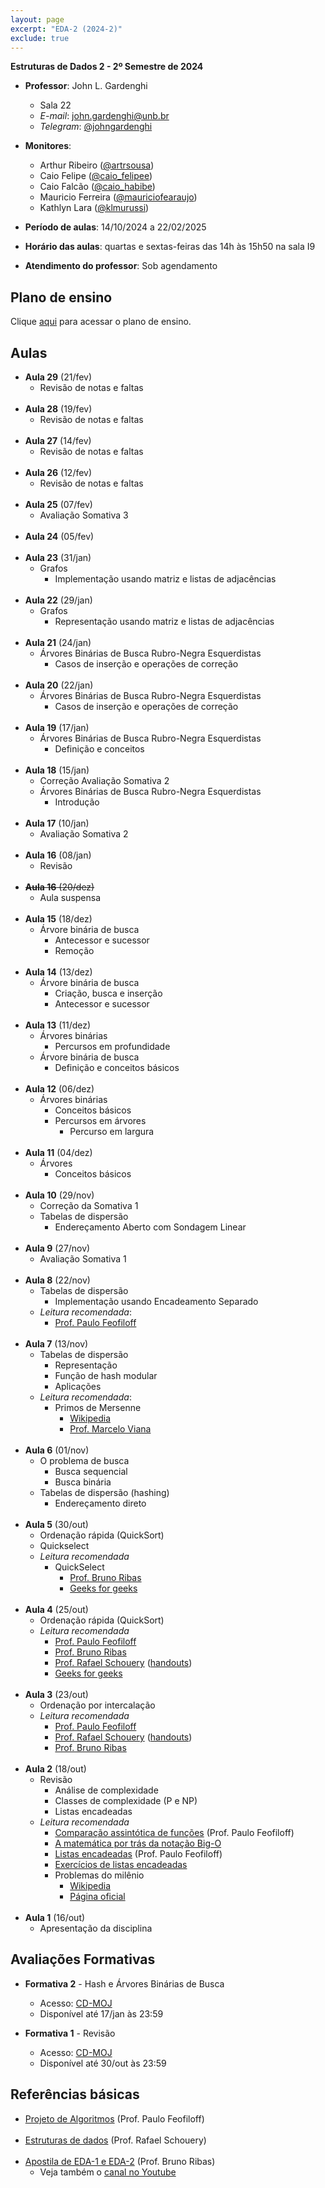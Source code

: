 ```yaml
---
layout: page
excerpt: "EDA-2 (2024-2)"
exclude: true
---
```


**Estruturas de Dados 2 - 2º Semestre de 2024**

* **Professor**: John L. Gardenghi
  + Sala 22
  + *E-mail*: john.gardenghi@unb.br
  + *Telegram*: <a href="https://t.me/johngardenghi" target="_blank">@johngardenghi</a>

* **Monitores**:
  + Arthur Ribeiro (<a href="https://t.me/artrsousa" target="_blank">@artrsousa</a>)
  + Caio Felipe (<a href="https://t.me/caio_felipee" target="_blank">@caio_felipee</a>)
  + Caio Falcão (<a href="https://t.me/caio_habibe" target="_blank">@caio_habibe</a>)
  + Mauricio Ferreira (<a href="https://t.me/mauriciofearaujo" target="_blank">@mauriciofearaujo</a>)
  + Kathlyn Lara (<a href="https://t.me/klmurussi" target="_blank">@klmurussi</a>)

* **Período de aulas**: 14/10/2024 a 22/02/2025
* **Horário das aulas**: quartas e sextas-feiras das 14h às 15h50 na sala I9
* **Atendimento do professor**: Sob agendamento

## Plano de ensino

Clique <a href="plano_eda2_24_2.pdf" target="_blank">aqui</a> para acessar o plano de ensino.

## Aulas

* **Aula 29** (21/fev)
  + Revisão de notas e faltas
<br><br>
* **Aula 28** (19/fev)
  + Revisão de notas e faltas
<br><br>
* **Aula 27** (14/fev)
  + Revisão de notas e faltas
<br><br>
* **Aula 26** (12/fev)
  + Revisão de notas e faltas
<br><br>
* **Aula 25** (07/fev)
  + Avaliação Somativa 3
<br><br>
* **Aula 24** (05/fev)
<br><br>
* **Aula 23** (31/jan)
  + Grafos
    + Implementação usando matriz e listas de adjacências
<br><br>
* **Aula 22** (29/jan)
  + Grafos
    + Representação usando matriz e listas de adjacências
<br><br>
* **Aula 21** (24/jan)
  + Árvores Binárias de Busca Rubro-Negra Esquerdistas
    + Casos de inserção e operações de correção
<br><br>
* **Aula 20** (22/jan)
  + Árvores Binárias de Busca Rubro-Negra Esquerdistas
    + Casos de inserção e operações de correção
<br><br>
* **Aula 19** (17/jan)
  + Árvores Binárias de Busca Rubro-Negra Esquerdistas
    + Definição e conceitos
<br><br>
* **Aula 18** (15/jan)
  + Correção Avaliação Somativa 2
  + Árvores Binárias de Busca Rubro-Negra Esquerdistas
    + Introdução
<br><br>
* **Aula 17** (10/jan)
  + Avaliação Somativa 2
<br><br>
* **Aula 16** (08/jan)
  + Revisão
<br><br>
* ~~**Aula 16** (20/dez)~~
  + Aula suspensa
<br><br>
* **Aula 15** (18/dez)
  + Árvore binária de busca
    + Antecessor e sucessor
    + Remoção
<br><br>
* **Aula 14** (13/dez)
  + Árvore binária de busca
    + Criação, busca e inserção
    + Antecessor e sucessor
<br><br>
* **Aula 13** (11/dez)
  + Árvores binárias
    + Percursos em profundidade
  + Árvore binária de busca
    + Definição e conceitos básicos
<br><br>
* **Aula 12** (06/dez)
  + Árvores binárias
    + Conceitos básicos
    + Percursos em árvores
      + Percurso em largura
<br><br>
* **Aula 11** (04/dez)
  + Árvores
    + Conceitos básicos
<br><br>
* **Aula 10** (29/nov)
  + Correção da Somativa 1
  + Tabelas de dispersão
    + Endereçamento Aberto com Sondagem Linear
<br><br>
* **Aula 9** (27/nov)
  + Avaliação Somativa 1
<br><br>
* **Aula 8** (22/nov)
  + Tabelas de dispersão
    + Implementação usando Encadeamento Separado
  + *Leitura recomendada*:
    + <a href="https://www.ime.usp.br/~pf/algoritmos/aulas/hash.html" target="_blank">Prof. Paulo Feofiloff</a>
<br><br>    
* **Aula 7** (13/nov)
  + Tabelas de dispersão
    + Representação
    + Função de hash modular
    + Aplicações
  + *Leitura recomendada*:
    + Primos de Mersenne
      + <a href="https://pt.wikipedia.org/wiki/Primo_de_Mersenne" target="_blank">Wikipedia</a>
      + <a href="https://impa.br/noticias/numeros-primos-de-mersenne-visando-o-infinito/">Prof. Marcelo Viana</a>
<br><br>
* **Aula 6** (01/nov)
  + O problema de busca
    + Busca sequencial
    + Busca binária
  + Tabelas de dispersão (hashing)
    + Endereçamento direto
<br><br>
* **Aula 5** (30/out)
  + Ordenação rápida (QuickSort)
  + Quickselect
  + *Leitura recomendada*
    + QuickSelect
      + <a href="https://www.brunoribas.com.br/apostila-eda/quicksort.html#org1aec290" target="_blank">Prof. Bruno Ribas</a>
      + <a href="https://www.geeksforgeeks.org/quickselect-algorithm/" target="_blank">Geeks for geeks</a>
<br><br>
* **Aula 4** (25/out)
  + Ordenação rápida (QuickSort)
  + *Leitura recomendada*
    + <a href="">Prof. Paulo Feofiloff</a>
    + <a href="https://www.brunoribas.com.br/apostila-eda/quicksort.html" target="_blank">Prof. Bruno Ribas</a>
    + <a href="https://www.ic.unicamp.br/~rafael/slides/mc202/unidade20-ordenacao-merge-quick.pdf" target="_blank">Prof. Rafael Schouery</a> (<a href="https://www.ic.unicamp.br/~rafael/slides/mc202/unidade20-ordenacao-merge-quick-handout.pdf" target="_blank">handouts</a>)
    + <a href="https://www.geeksforgeeks.org/quick-sort/" target="_blank">Geeks for geeks</a>
<br><br>
* **Aula 3** (23/out)
  + Ordenação por intercalação
  + *Leitura recomendada*
    + <a href="https://www.ime.usp.br/~pf/algoritmos/aulas/mrgsrt.html" target="_blank">Prof. Paulo Feofiloff</a>
    + <a href="https://www.ic.unicamp.br/~rafael/slides/mc202/unidade20-ordenacao-merge-quick.pdf" target="_blank">Prof. Rafael Schouery</a> (<a href="https://www.ic.unicamp.br/~rafael/slides/mc202/unidade20-ordenacao-merge-quick-handout.pdf" target="_blank">handouts</a>)
    + <a href="https://www.brunoribas.com.br/apostila-eda/mergesort.html" target="_blank">Prof. Bruno Ribas</a>
<br><br>
* **Aula 2** (18/out)
  + Revisão
    + Análise de complexidade
    + Classes de complexidade (P e NP)
    + Listas encadeadas
  + *Leitura recomendada*
    + <a href="https://www.ime.usp.br/~pf/analise_de_algoritmos/aulas/Oh.html" target="_blank">Comparação assintótica de funções</a> (Prof. Paulo Feofiloff)
    + <a href="https://towardsdatascience.com/the-math-behind-big-o-and-other-asymptotic-notations-64487889f33f" target="_blank">A matemática por trás da notação Big-O</a>
    + <a href="https://www.ime.usp.br/~pf/algoritmos/aulas/lista.html" target="_blank">Listas encadeadas</a> (Prof. Paulo Feofiloff)
    + <a href="https://www.brunoribas.com.br/apostila-eda/lista-encadeada.html" target="_blank">Exercícios de listas encadeadas</a>
    + Problemas do milênio
      + <a href="https://pt.wikipedia.org/wiki/Problemas_do_Pr%C3%A9mio_Millennium" target="_blank">Wikipedia</a>
      + <a href="https://www.claymath.org/millennium-problems/" target="_blank">Página oficial</a>
<br><br>
* **Aula 1** (16/out)
  + Apresentação da disciplina

## Avaliações Formativas

* **Formativa 2** - Hash e Árvores Binárias de Busca
  + Acesso: <a href="https://moj.naquadah.com.br/cgi-bin/contest.sh/jl_eda2_f2_2024_2" target="_blank">CD-MOJ</a>
  + Disponível até 17/jan às 23:59

* **Formativa 1** - Revisão
  + Acesso: <a href="https://moj.naquadah.com.br/cgi-bin/contest.sh/jl_eda2_f1_2024_2" target="_blank">CD-MOJ</a>
  + Disponível até 30/out às 23:59

## Referências básicas

* <a href="https://www.ime.usp.br/~pf/algoritmos/index.html" target="_blank">Projeto de Algoritmos</a> (Prof. Paulo Feofiloff)
<br><br>
* <a href="https://www.ic.unicamp.br/~rafael/mc202.html" target="_blank">Estruturas de dados</a> (Prof. Rafael Schouery)
<br><br>
* <a href="https://www.brunoribas.com.br/apostila-eda/" target="_blank">Apostila de EDA-1 e EDA-2</a> (Prof. Bruno Ribas)
  + Veja também o <a href="https://www.youtube.com/@ProfBrunoRibas" target="_blank">canal no Youtube</a>
